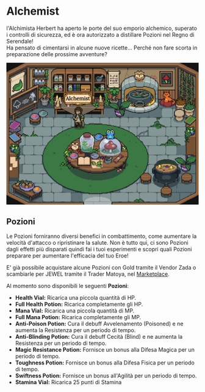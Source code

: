 # Alchemist

l'Alchimista Herbert ha aperto le porte del suo emporio alchemico, superato i controlli di sicurezza, ed è ora autorizzato a distillare Pozioni nel Regno di Serendale! \
Ha pensato di cimentarsi in alcune nuove ricette... Perché non fare scorta in preparazione delle prossime avventure?

![](<../../.gitbook/assets/Schermata 2022-01-27 alle 13.11.25.png>)

## Pozioni

Le Pozioni forniranno diversi benefici in combattimento, come aumentare la velocità d'attacco o ripristinare la salute. Non è tutto qui, ci sono Pozioni dagli effetti più disparati quindi fai i tuoi esperimenti e scopri quali Pozioni preparare per aumentare l'efficacia del tuo Eroe!

E' già possibile acquistare alcune Pozioni con Gold tramite il Vendor Zada o scambiarle per JEWEL tramite il Trader Matoya, nel [Marketplace](marketplace.md).

Al momento sono disponibili le seguenti **Pozioni**:

* **Health Vial:** Ricarica una piccola quantità di HP.&#x20;
* **Full Health Potion:** Ricarica completamente gli HP.
* **Mana Vial:** Ricarica una piccola quantità di MP.
* **Full Mana Potion:** Ricarica completamente gli MP.
* **Anti-Poison Potion:** Cura il debuff Avvelenamento (Poisoned) e ne aumenta la Resistenza per un periodo di tempo.
* **Anti-Blinding Potion:** Cura il debuff Cecità (Blind) e ne aumenta la Resistenza per un periodo di tempo.
* **Magic Resistance Potion:** Fornisce un bonus alla Difesa Magica per un periodo di tempo.
* **Toughness Potion:** Fornisce un bonus alla Difesa Fisica per un periodo di tempo.
* **Swiftness Potion:** Fornisce un bonus all'Agilità per un periodo di tempo.
* **Stamina Vial:** Ricarica 25 punti di Stamina
